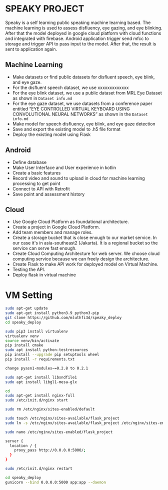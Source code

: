 # SPEAKY PROJECT
Speaky is a self learning public speaking machine learning based. The machine learning is used to assess disfluency, eye gazing, and eye blinking. After that the model deployed in google cloud platform with cloud functions and integrated with firebase. Android application trigger send mfcc to storage and trigger API to pass input to the model. After that, the result is sent to application again. 

## Machine Learning
- Make datasets or find public datasets for disfluent speech, eye blink, and eye gaze. 
- For the disfluent speech dataset, we use xxxxxxxxxxxxx
- For the eye blink dataset, we use a public dataset from MRL Eye Dataset as shown in ``Dataset info.md``
- For the eye gaze dataset, we use datasets from a conference paper entitled “EYE CONTROLLED VIRTUAL KEYBOARD USING CONVOLUTIONAL NEURAL NETWORKS” as shown in the ``Dataset       info.md``
- Make model for speech disfluency, eye blink, and eye gaze detection
- Save and export the existing model to .h5 file format
- Deploy the existing model using Flask 

## Android
- Define database
- Make User Interface and User experience in kotlin
- Create a basic features
- Record video and sound to upload in cloud for machine learning processing to get point
- Connect to API with Retrofit
- Save point and assessment history

## Cloud
- Use Google Cloud Platform as foundational architecture.
- Create a project in Google Cloud Platform.
- Add team members and manage roles.
- Create a storage bucket that is close enough to our market service. In our case it's in asia-southeast2 (Jakarta). It is a regional bucket so the service can serve fast enough.
- Create Cloud Computing Architecture for web server. We choose cloud computing service because we can freely design the architecture.
- Create Flask to make API work for deployed model on Virtual Machine.
- Testing the API.
- Deploy flask in virtual machine


# VM Setting

```bash
sudo apt-get update
sudo apt-get install python3.9 python3-pip
git clone https://github.com/mluthfi3d/speaky_deploy
cd speaky_deploy

sudo pip3 install virtualenv
virtualenv venv
source venv/bin/activate
pip install cmake
sudo apt install python-testresources
pip install --upgrade pip setuptools wheel
pip install -r requirements.txt

change pyasn1-modules~=0.2.8 to 0.2.1

sudo apt-get install libsndfile1
sudo apt install libgl1-mesa-glx

cd
sudo apt-get install nginx-full
sudo /etc/init.d/nginx start

sudo rm /etc/nginx/sites-enabled/default

sudo touch /etc/nginx/sites-available/flask_project
sudo ln -s /etc/nginx/sites-available/flask_project /etc/nginx/sites-enabled/flask_project

sudo nano /etc/nginx/sites-enabled/flask_project

server {
  location / {
    proxy_pass http://0.0.0.0:5000/;
  }
}

sudo /etc/init.d/nginx restart

cd speaky_deploy
gunicorn --bind 0.0.0.0:5000 app:app --daemon
```


